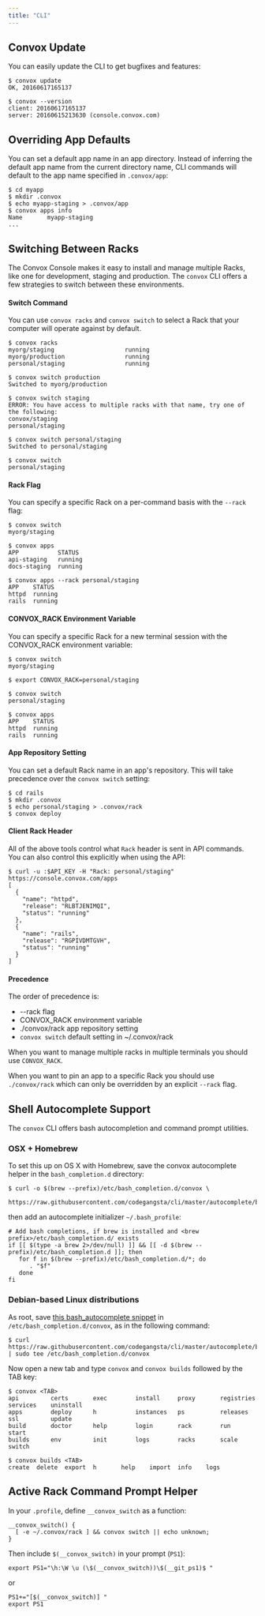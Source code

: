 ```yaml
---
title: "CLI"
---
```


## Convox Update

You can easily update the CLI to get bugfixes and features:

    $ convox update
    OK, 20160617165137

    $ convox --version
    client: 20160617165137
    server: 20160615213630 (console.convox.com)

## Overriding App Defaults

You can set a default app name in an app directory. Instead of inferring the default app name from the current directory name, CLI commands will default to the app name specified in `.convox/app`:

    $ cd myapp
    $ mkdir .convox
    $ echo myapp-staging > .convox/app
    $ convox apps info
    Name       myapp-staging
    ...

## Switching Between Racks

The Convox Console makes it easy to install and manage multiple Racks, like one for development, staging and production. The `convox` CLI offers a few strategies to switch between these environments.

#### Switch Command

You can use `convox racks` and `convox switch` to select a Rack that your computer will operate against by default.

    $ convox racks
    myorg/staging                    running    
    myorg/production                 running    
    personal/staging                 running

    $ convox switch production
    Switched to myorg/production

    $ convox switch staging
    ERROR: You have access to multiple racks with that name, try one of the following:
    convox/staging
    personal/staging

    $ convox switch personal/staging
    Switched to personal/staging

    $ convox switch
    personal/staging

#### Rack Flag

You can specify a specific Rack on a per-command basis with the `--rack` flag:

    $ convox switch
    myorg/staging

    $ convox apps
    APP           STATUS 
    api-staging   running
    docs-staging  running

    $ convox apps --rack personal/staging
    APP    STATUS 
    httpd  running
    rails  running

#### CONVOX_RACK Environment Variable 

You can specify a specific Rack for a new terminal session with the CONVOX_RACK environment variable:

    $ convox switch
    myorg/staging

    $ export CONVOX_RACK=personal/staging

    $ convox switch
    personal/staging

    $ convox apps
    APP    STATUS 
    httpd  running
    rails  running

#### App Repository Setting

You can set a default Rack name in an app's repository. This will take precedence over the `convox switch` setting:

    $ cd rails
    $ mkdir .convox
    $ echo personal/staging > .convox/rack
    $ convox deploy

#### Client Rack Header

All of the above tools control what `Rack` header is sent in API commands. You can also control this explicitly when using the API:

    $ curl -u :$API_KEY -H "Rack: personal/staging" https://console.convox.com/apps
    [
      {
        "name": "httpd",
        "release": "RLBTJENIMQI",
        "status": "running"
      },
      {
        "name": "rails",
        "release": "RGPIVDMTGVH",
        "status": "running"
      }
    ]

#### Precedence

The order of precedence is:

* --rack flag
* CONVOX_RACK environment variable
* ./convox/rack app repository setting
* `convox switch` default setting in ~/.convox/rack

When you want to manage multiple racks in multiple terminals you should use `CONVOX_RACK`.

When you want to pin an app to a specific Rack you should use `./convox/rack` which can only be overridden by an explicit `--rack` flag.

## Shell Autocomplete Support

The `convox` CLI offers bash autocompletion and command prompt utilities.

### OSX + Homebrew

To set this up on OS X with Homebrew, save the convox autocomplete helper in the `bash_completion.d` directory:

    $ curl -o $(brew --prefix)/etc/bash_completion.d/convox \
      https://raw.githubusercontent.com/codegangsta/cli/master/autocomplete/bash_autocomplete

then add an autocomplete initializer `~/.bash_profile`:

    # Add bash completions, if brew is installed and <brew prefix>/etc/bash_completion.d/ exists
    if [[ $(type -a brew 2>/dev/null) ]] && [[ -d $(brew --prefix)/etc/bash_completion.d ]]; then
       for f in $(brew --prefix)/etc/bash_completion.d/*; do
          . "$f"
       done
    fi

### Debian-based Linux distributions

As root, save [this bash_autocomplete snippet](https://raw.githubusercontent.com/codegangsta/cli/master/autocomplete/bash_autocomplete) in `/etc/bash_completion.d/convox`, as in the following command:

    $ curl https://raw.githubusercontent.com/codegangsta/cli/master/autocomplete/bash_autocomplete | sudo tee /etc/bash_completion.d/convox

Now open a new tab and type `convox` and `convox builds` followed by the TAB key:
 
    $ convox <TAB>
    api         certs       exec        install     proxy       registries  services    uninstall
    apps        deploy      h           instances   ps          releases    ssl         update
    build       doctor      help        login       rack        run         start       
    builds      env         init        logs        racks       scale       switch      

    $ convox builds <TAB>
    create  delete  export  h       help    import  info    logs    

## Active Rack Command Prompt Helper

In your `.profile`, define `__convox_switch` as a function:

    __convox_switch() {
      [ -e ~/.convox/rack ] && convox switch || echo unknown;
    }

Then include `$(__convox_switch)` in your prompt (`PS1`):

    export PS1="\h:\W \u (\$(__convox_switch))\$(__git_ps1)$ "

or

    PS1+="[$(__convox_switch)] "
    export PS1


